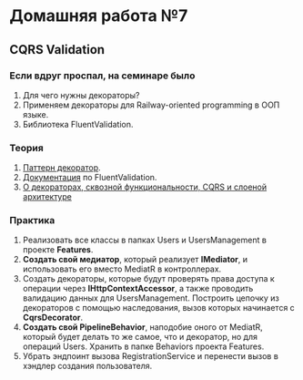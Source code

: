 # Домашняя работа №7

## CQRS Validation

### Если вдруг проспал, на семинаре было
1) Для чего нужны декораторы?
2) Применяем декораторы для Railway-oriented programming в ООП языке.
3) Библиотека FluentValidation.

### Теория
1. [Паттерн декоратор](https://metanit.com/sharp/patterns/4.1.php).
2. [Документация](https://docs.fluentvalidation.net) по FluentValidation.
3. [О декораторах, сквозной функциональности, CQRS и слоеной архитектуре](https://habr.com/ru/articles/353258/)

### Практика
1. Реализовать все классы в папках Users и UsersManagement в проекте **Features**.
2. **Создать свой медиатор**, который реализует **IMediator**, и использовать его вместо MediatR в контроллерах.
3. Создать декораторы, которые будут проверять права доступа к операции через **IHttpContextAccessor**, а также проводить валидацию данных для UsersManagement. Построить цепочку из декораторов с помощью наследования, вызов которых начинается с **CqrsDecorator**.
4. **Создать свой PipelineBehavior**, наподобие оного от MediatR, который будет делать то же самое, что и декоратор, но для операций Users. Хранить в папке Behaviors проекта Features. 
5. Убрать эндпоинт вызова RegistrationService и перенести вызов в хэндлер создания пользователя.  
